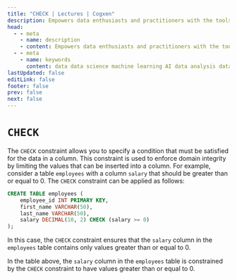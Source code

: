 ```yaml
---
title: "CHECK | Lectures | Cogxen"
description: Empowers data enthusiasts and practitioners with the tools and knowledge to unlock the potential of data.
head:
  - - meta
    - name: description
    - content: Empowers data enthusiasts and practitioners with the tools and knowledge to unlock the potential of data.
  - - meta
    - name: keywords
      content: data data science machine learning AI data analysis data-driven data enthusiasts data practitioners
lastUpdated: false
editLink: false
footer: false
prev: false
next: false
---
```


# `CHECK`

The `CHECK` constraint allows you to specify a condition that must be satisfied for the data in a column. This constraint is used to enforce domain integrity by limiting the values that can be inserted into a column. For example, consider a table `employees` with a column `salary` that should be greater than or equal to 0. The `CHECK` constraint can be applied as follows:

```sql :line-numbers
CREATE TABLE employees (
    employee_id INT PRIMARY KEY,
    first_name VARCHAR(50),
    last_name VARCHAR(50),
    salary DECIMAL(10, 2) CHECK (salary >= 0)
);
```

In this case, the `CHECK` constraint ensures that the `salary` column in the `employees` table contains only values greater than or equal to 0.

<!--@include: ../../_includes/tables/query-results-from-check.md-->

In the table above, the `salary` column in the `employees` table is constrained by the `CHECK` constraint to have values greater than or equal to 0.
